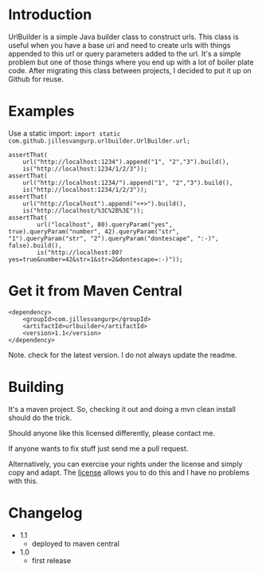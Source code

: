 # Introduction

UrlBuilder is a simple Java builder class to construct urls. This class is useful when you have a base uri and need to create urls with things appended to this url or query parameters added to the url. It's a simple problem but one of those things where you end up with a lot of boiler plate code. After migrating this class between projects, I decided to put it up on Github for reuse.

# Examples

Use a static import: `import static com.github.jillesvangurp.urlbuilder.UrlBuilder.url;`

    assertThat(
        url("http://localhost:1234").append("1", "2","3").build(),
        is("http://localhost:1234/1/2/3"));
    assertThat(
        url("http://localhost:1234/").append("1", "2","3").build(), 
        is("http://localhost:1234/1/2/3"));
    assertThat(
        url("http://localhost").append("<+>").build(), 
        is("http://localhost/%3C%2B%3E"));
    assertThat(
            url("localhost", 80).queryParam("yes", true).queryParam("number", 42).queryParam("str", "1").queryParam("str", "2").queryParam("dontescape", ":-)", false).build(), 
            is("http://localhost:80?yes=true&number=42&str=1&str=2&dontescape=:-)"));
    

# Get it from Maven Central

```
<dependency>
    <groupId>com.jillesvangurp</groupId>
    <artifactId>urlbuilder</artifactId>
    <version>1.1</version>
</dependency>
```

Note. check for the latest version. I do not always update the readme.

# Building

It's a maven project. So, checking it out and doing a mvn clean install should do the trick.

Should anyone like this licensed differently, please contact me.

If anyone wants to fix stuff just send me a pull request.

Alternatively, you can exercise your rights under the license and simply copy and adapt. The [license](https://github.com/jillesvangurp/urlbuilder/blob/master/LICENSE) allows you to do this and I have no problems with this.

# Changelog
* 1.1
    * deployed to maven central 
* 1.0
    * first release
